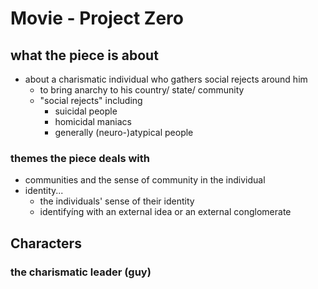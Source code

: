 # Movie - Project Zero

## what the piece is about
- about a charismatic individual who gathers social rejects around him
    - to bring anarchy to his country/ state/ community
    - "social rejects" including
        - suicidal people
        - homicidal maniacs
        - generally (neuro-)atypical people

### themes the piece deals with
- communities and the sense of community in the individual
- identity...
    - the individuals' sense of their identity
    - identifyíng with an external idea or an external conglomerate


## Characters

### the charismatic leader (guy)
